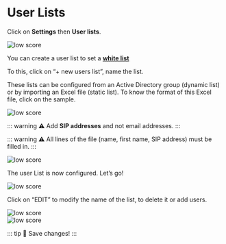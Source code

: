 **User Lists**
==================

Click on **Settings** then **User lists**.

<div class="image_center">
  <img :src="$withBase('/assets/img/en/settings/settingsuserlist1.png')" alt="low score">
</div>



You can create a user list to set a [**white list**](/en/chatbot/settings/chatbot.html)

To this, click on “+ new users list”, name the list.

These lists can be configured from an Active Directory group (dynamic list) or
by importing an Excel file (static list). To know the format of this Excel file,
click on the sample.

<div class="image_center">
  <img :src="$withBase('/assets/img/en/settings/settingsuserlist2.png')" alt="low score">
</div>


::: warning ⚠️
Add **SIP addresses** and not email addresses.
:::

::: warning ⚠️
All lines of the file (name, first name, SIP address) must be filled in.
:::

<div class="image_center">
  <img :src="$withBase('/assets/img/en/settings/settingsuserlist3.png')" alt="low score">
</div>



The user List is now configured. Let’s go!

<div class="image_center">
  <img :src="$withBase('/assets/img/en/settings/settingsuserlist4.png')" alt="low score">
</div>



Click on “EDIT” to modify the name of the list, to delete it or add users.

<div class="image_center">
  <img :src="$withBase('/assets/img/en/settings/settingsuserlist5.png')" alt="low score">
</div>


<div class="image_center">
  <img :src="$withBase('/assets/img/en/settings/settingsuserlist6.png')" alt="low score">
</div>


::: tip 💾
Save changes!
:::



